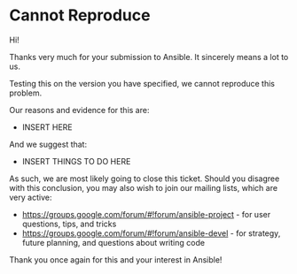 Cannot Reproduce
================

Hi!

Thanks very much for your submission to Ansible.  It sincerely means a lot to us. 

Testing this on the version you have specified, we cannot reproduce this problem.

Our reasons and evidence for this are:

   * INSERT HERE

And we suggest that:

   * INSERT THINGS TO DO HERE

As such, we are most likely going to close this ticket.  Should you disagree with this conclusion, you may also wish to join our mailing lists, which are very active:

   * https://groups.google.com/forum/#!forum/ansible-project - for user questions, tips, and tricks
   * https://groups.google.com/forum/#!forum/ansible-devel - for strategy, future planning, and questions about writing code

Thank you once again for this and your interest in Ansible!



